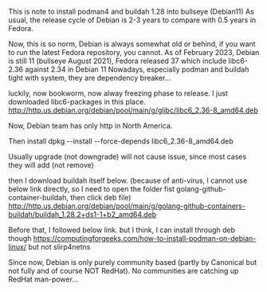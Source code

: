 This is note to install podman4 and buildah 1.28 into bullseye (Debian11)
As usual, the release cycle of Debian is 2-3 years to compare with 0.5 years in Fedora.

Now, this is so norm, Debian is always somewhat old or behind, if you want to run the latest Fedora repository, you cannot. As of February 2023, Debian is still 11 (bullseye August 2021), Fedora released 37 which include libc6-2.36 against 2.34 in Debian 11
Nowadays, especially podman and buildah tight with system, they are dependency breaker...

luckily, now bookworm, now alway freezing phase to release.
I just downloaded libc6-packages in this place.
http://http.us.debian.org/debian/pool/main/g/glibc/libc6_2.36-8_amd64.deb

Now, Debian team has only http in North America.

Then install dpkg --install --force-depends libc6_2.36-8_amd64.deb

Usually upgrade (not downgrade) will not cause issue, since most cases they will add (not remove)

then I download buildah itself below. (because of anti-virus, I cannot use below link directly, so I need to open the folder fist golang-github-container-buildah, then click deb file)
http://http.us.debian.org/debian/pool/main/g/golang-github-containers-buildah/buildah_1.28.2+ds1-1+b2_amd64.deb

Before that, I followed below link. but I think, I can install through deb though
https://computingforgeeks.com/how-to-install-podman-on-debian-linux/
but not slirp4netns

Since now, Debian is only purely community based (partly by Canonical but not fully and of course NOT RedHat). No communities are catching up RedHat man-power...

